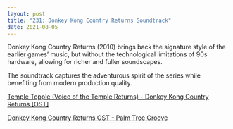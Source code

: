 ```yaml
---
layout: post
title: "231: Donkey Kong Country Returns Soundtrack"
date: 2021-08-05
---
```


Donkey Kong Country Returns (2010) brings back the signature style of the earlier games’ music, but without the technological limitations of 90s hardware, allowing for richer and fuller soundscapes.

The soundtrack captures the adventurous spirit of the series while benefiting from modern production quality.

[Temple Topple (Voice of the Temple Returns) - Donkey Kong Country Returns [OST]](https://youtu.be/6kJTEyXN6PI)  

[Donkey Kong Country Returns OST - Palm Tree Groove](https://youtu.be/lD5fGqObwf0)  
